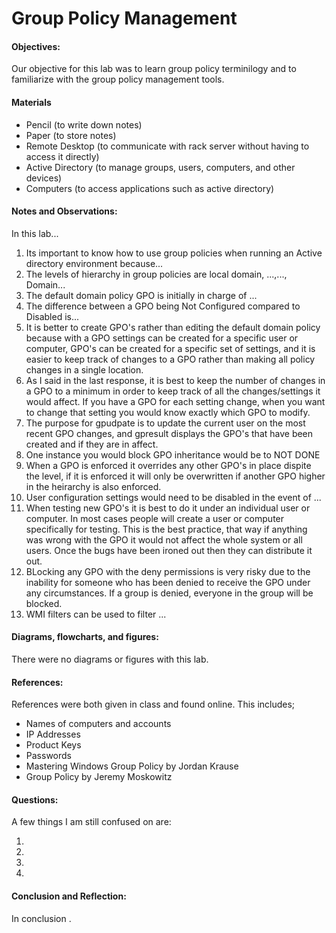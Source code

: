 <h1>Group Policy Management</h1>
  <h4>Objectives:</h4>
  <p>Our objective for this lab was to learn group policy terminilogy and to familiarize with the group policy management tools.
</p>
  <h4>Materials</h4> 
  <ul>
    <li>Pencil (to write down notes)</li>
    <li>Paper (to store notes)</li>
    <li>Remote Desktop (to communicate with rack server without having  to access it directly)</li>
    <li>Active Directory (to manage groups, users, computers, and other devices)
    <li>Computers (to access applications such as active directory)</li>
  </ul>
  <h4>Notes and Observations:</h4>
    <p>
    In this lab...
    </p>
    <ol>     
     <li> Its important to know how to use group policies when running an Active directory environment because...</li>
     <li> The levels of hierarchy in group policies are local domain, ...,..., Domain...</li>
     <li> The default domain policy GPO is initially in charge of ...</li>
     <li> The difference between a GPO being Not Configured compared to Disabled is...</li>
     <li> It is better to create GPO's rather than editing the default domain policy because with a GPO settings can be created for a specific user or computer, GPO's can be created for a specific set of settings, and it is easier to keep track of changes to a GPO rather than making all policy changes in a single location.</li>
     <li> As I said in the last response, it is best to keep the number of changes in a GPO to a minimum in order to keep track of all the changes/settings it would affect. If you have a GPO for each setting change, when you want to change that setting you would know exactly which GPO to modify.</li>
     <li> The purpose for gpudpate is to update the current user on the most recent GPO changes, and gpresult displays the GPO's that have been created and if they are in affect.</li>
     <li> One instance you would block GPO inheritance would be to  NOT DONE</li>
     <li> When a GPO is enforced it overrides any other GPO's in place dispite the level, if it is enforced it will only be overwritten if another GPO higher in the heirarchy is also enforced.</li>
     <li> User configuration settings would need to be disabled in the event of ...</li>
     <li> When testing new GPO's it is best to do it under an individual user or computer. In most cases people will create a user or computer specifically for testing. This is the best practice, that way if anything was wrong with the GPO it would not affect the whole system or all users. Once the bugs have been ironed out then they can distribute it out.</li>
     <li> BLocking any GPO with the deny permissions is very risky due to the inability for someone who has been denied to receive the GPO under any circumstances. If a group is denied, everyone in the group will be blocked.</li>
     <li> WMI filters can be used to filter ...</li>
    </ol>
  <h4>Diagrams, flowcharts, and figures:</h4>
  There were no diagrams or figures with this lab.
  <ul>
    
  </ul>
  <h4>References:</h4>
    References were both given in class and found online. This includes;
    <ul>
      <li> Names of computers and accounts</li>
      <li> IP Addresses</li>
      <li> Product Keys</li>
      <li> Passwords</li>
      <li> Mastering Windows Group Policy by Jordan Krause</li>
      <li>Group Policy by Jeremy Moskowitz</li>
    </ul>
  <h4>Questions:</h4>
  A few things I am still confused on are:
  <ol>
  <li> </li>
  <li> </li>
  <li> </li>
  <li> </li>
  </ol>
  <h4>Conclusion and Reflection:</h4>
    <p>
    In conclusion .
    </p>
